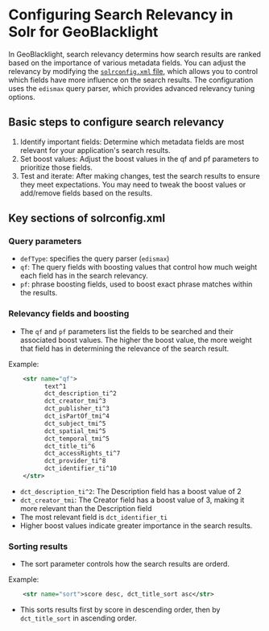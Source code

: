 # Configuring Search Relevancy in Solr for GeoBlacklight

In GeoBlacklight, search relevancy determins how search results are ranked based on the importance of various metadata fields. You can adjust the relevancy by modifying the [`solrconfig.xml` file](https://github.com/geoblacklight/geoblacklight/blob/main/solr/conf/solrconfig.xml), which allows you to control which fields have more influence on the search results. The configuration uses the `edismax` query parser, which provides advanced relevancy tuning options.

## Basic steps to configure search relevancy

1. Identify important fields: Determine which metadata fields are most relevant for your application's search results. 
2. Set boost values: Adjust the boost values in the qf and pf parameters to prioritize those fields.
3. Test and iterate: After making changes, test the search results to ensure they meet expectations. You may need to tweak the boost values or add/remove fields based on the results.

## Key sections of solrconfig.xml

### Query parameters

* `defType`: specifies the query parser (`edismax`)
* `qf`: The query fields with boosting values that control how much weight each field has in the search relevancy.
* `pf`: phrase boosting fields, used to boost exact phrase matches within the results. 

### Relevancy fields and boosting

* The `qf` and `pf` parameters list the fields to be searched and their associated boost values. The higher the boost value, the more weight that field has in determining the relevance of the search result.

Example:

```xml
	<str name="qf">
		  text^1
		  dct_description_ti^2
		  dct_creator_tmi^3
		  dct_publisher_ti^3
		  dct_isPartOf_tmi^4
		  dct_subject_tmi^5
		  dct_spatial_tmi^5
		  dct_temporal_tmi^5
		  dct_title_ti^6
		  dct_accessRights_ti^7
		  dct_provider_ti^8
		  dct_identifier_ti^10
	</str>
```

* `dct_description_ti^2`: The Description field has a boost value of 2
* `dct_creator_tmi`: The Creator field has a boost value of 3, making it more relevant than the Description field
* The most relevant field is `dct_identifier_ti`
* Higher boost values indicate greater importance in the search results.

### Sorting results

* The sort parameter controls how the search results are orderd.

Example:

```xml
	<str name="sort">score desc, dct_title_sort asc</str>
```

* This sorts results first by score in descending order, then by `dct_title_sort` in ascending order.


